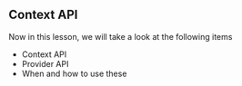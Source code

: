 ## Context API
Now in this lesson, we will take a look at the following items
- Context API
- Provider API
- When and how to use these

